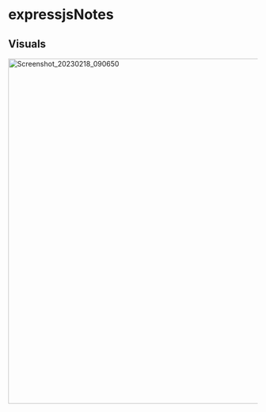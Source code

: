 # expressjsNotes














## Visuals

<img width="697" alt="Screenshot_20230218_090650" src="https://user-images.githubusercontent.com/118090944/219910013-b4379cc0-9583-49d7-b491-e20619fc27c6.png">
